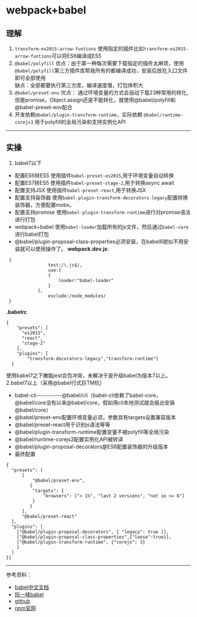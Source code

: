 # webpack+babel
## 理解
1. `transform-es2015-arrow-funtions`
使用指定的插件比如`transform-es2015-arrow-funtions`可以将ES6编译成ES5
2. `@babel/polyfill`
优点：由于第一种每次需要下载指定的插件太麻烦，使用`@babel/polyfill`第三方插件库帮我所有的都编译成功，安装后放在入口文件即可全部使用  
缺点：全部都要执行第三方库，编译速度慢，打包体积大
3. `@babel/preset-env`
优点： 通过环境变量的方式会自动下载23种常用的转化,但是promise，Object.assign还是不能转化，就使用@babel/polyfill和@babel-preset-env配合
4. 开发依赖`@babel/plugin-transform-runtime`，实际依赖 `@babel/runtime-corejs3`
用于polyfill的全局污染和支持实例化API
****
## 实操
1. babel7以下
* 配置ES6转ES5
    使用插件`babel-preset-es2015`,用于环境变量自动转换
* 配置ES7转ES5
    使用插件`babel-preset-stage-2`,用于转换async await
* 配置支持JSX
    使用插件`babel-preset-react`,用于转换JSX
* 配置支持装饰器
    使用`babel-plugin-transform-decorators-legacy`配置转换装饰器，方便配置mobx。
* 配置支持promise
    使用`babel-plugin-transform-runtime`进行对promise语法进行打包
* webpack+babel
使用`babel-loader`加载所有的js文件，然后通过`babel-core`进行babel打包
* @babel/plugin-proposal-class-properties必须安装，在babel6貌似不用安装就可以使用操作了。
**webpack.dev.js**:
```
 {
                test:/\.js$/,
                use:[
                {
                    loader:"babel-loader"
                }
            ],
                exclude:/node_modules/
 }
```
**.babelrc**
```
{
    "presets": [
      "es2015",
      "react",
      "stage-2"
    ],
    "plugins": [
        "transform-decorators-legacy","transform-runtime"]
  }
```
使用babel7之下撇脂jest会包冲突，未解决于是升级babel为版本7以上。
2.babel7以上（采用@babel行式巨TM坑）
* babel-cli-----------@babel/cli（babel-cli依赖了babel-core，@babel/core没有以来@babel/core，假如用cli本地测试就会报出安装@babel/core）
* @babel/preset-env配置环境变量必须，参数具有targets设置兼容版本
* @babel/preset-react用于识别js语法等等
* @babel/plugin-transform-runtime配置变量不被polyfill等全局污染
* @babel/runtime-corejs3配置实例化API被转译
* @babel/plugin-proposal-decorators是ES6配置装饰器的升级版本
* 最终配置
```
{
  "presets": [
      [
          "@babel/preset-env",
         {
          "targets": {
              "browsers": ["> 1%", "last 2 versions", "not ie <= 8"]
          }
         }
      ],
      "@babel/preset-react"
  ],
  "plugins": [
    ["@babel/plugin-proposal-decorators", { "legacy": true }],
    ["@babel/plugin-proposal-class-properties",{"loose":true}],
    ["@babel/plugin-transform-runtime", {"corejs": 3}
    ]
  ]
}}
```

***
参考资料：
* [babel中文文档](https://www.babeljs.cn/docs/)
* [阮一峰babel](http://www.ruanyifeng.com/blog/2016/01/babel.html)
* [github](https://github.com/)
* [npm官网](https://www.npmjs.com/)

